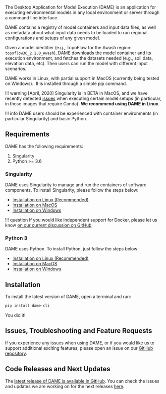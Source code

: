 The Desktop Application for Model Execution (DAME) is an application for executing environmental models in any local environment or server through a command line interface.

DAME contains a registry of model containers and input data files, as well as metadata about what input data needs to be loaded to run regional configurations and setups of any given model.

Given a model identifier (e.g., TopoFlow for the Awash region: `topoflow36_2.1.0_Awash`), DAME downloads the model container and its execution environment, and fetches the datasets needed (e.g., soil data, elevation data, etc). Then users can run the model with different input scenarios.

DAME works in Linux, with partial support in MacOS (currently being tested on Windows).  It is installed through a simple pip command.

!!! warning
    [April, 2020] Singularity is in BETA in MacOS, and we have recently detected [issues](https://github.com/mintproject/dame_cli/issues/50) when executing certain model setups (in particular, in those images that require Conda). **We recommend using DAME in Linux**.

!!! info
    DAME users should be experienced with container environments (in particular Singularity) and basic Python.


## Requirements

DAME has the following requirements:

1. Singularity
2. Python >= 3.6

### Singularity 

DAME uses Singularity to manage and run the containers of software components. To install Singularity, please follow the steps below:

- [Installation on Linux (Recommended)](https://sylabs.io/guides/3.5/admin-guide/installation.html#)
- [Installation on MacOS](https://sylabs.io/singularity-desktop-macos/)
- [Installation on Windows](https://sylabs.io/guides/3.5/admin-guide/installation.html#windows)



!!! question
    If you would like independent support for Docker, please let us know [on our current discussion on GitHub](https://github.com/mintproject/dame_cli/issues/15)

### Python 3

DAME uses Python. To install Python, just follow the steps below:

- [Installation on Linux (Recommended)](https://realpython.com/installing-python/#linux)
- [Installation on MacOS](https://realpython.com/installing-python/#macos-mac-os-x)
- [Installation on Windows](https://realpython.com/installing-python/#windows)


## Installation

To install the latest version of DAME, open a terminal and run:

```bash
pip install dame-cli
```

You did it!

## Issues, Troubleshooting and Feature Requests

If you experience any issues when using DAME, or if you would like us to support additional exciting features, please open an issue on our [GitHub repository](https://github.com/mintproject/dame_cli/issues).

## Code Releases and Next Updates

The [latest release of DAME is available in GitHub](https://github.com/mintproject/dame_cli/releases/latest). You can check the issues and updates we are working on for the next releases [here](https://github.com/mintproject/dame_cli/milestones).
